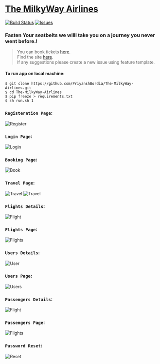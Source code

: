 # [The MilkyWay Airlines](https://priyanshbordia.github.io/The-MilkyWay-Airlines)

[![Build Status](https://travis-ci.com/PriyanshBordia/The-MilkyWay-Airlines.svg?branch=main)](https://travis-ci.com/PriyanshBordia/The-MilkyWay-Airlines)
[![Issues](http://img.shields.io/github/issues/PriyanshBordia/The-MilkyWay-Airlines.svg)](https://github.com/PriyanshBordia/The-MilkyWay-Airlines/issues)

### Fasten Your seatbelts we willl take you on a journey you never went before.!


> You can book tickets [here](https://the-milky-way-airlines.herokuapp.com).<br>
> Find the site [here](https://the-milkway-airlines.business.site/?m=true).<br>
> If any suggestions please create a new issue using feature template.

#### To run app on local machine:
```
$ git clone https://github.com/PriyanshBordia/The-MilkyWay-Airlines.git
$ cd The-MilkyWay-Airlines
$ pip freeze > requirements.txt
$ sh run.sh 1
```

### `Registeration Page`:

![Register](/screenshots/register.png)

### `Login Page`:

![Login](/screenshots/login.png)

### `Booking Page`:

![Book](/screenshots/book.png)

### `Travel Page`:

![Travel](/screenshots/travel1.png)
![Travel](/screenshots/travel2.png)


### `Flights Details`:

![Flight](/screenshots/flight.png)

### `Flights Page`:

![Flights](/screenshots/flights.png)

### `Users Details`:

![User](/screenshots/user.png)

### `Users Page`:

![Users](/screenshots/users.png)

### `Passengers Details`:

![Flight](/screenshots/passenger.png)

### `Passengers Page`:

![Flights](/screenshots/passengers.png)

### `Password Reset`:

![Reset](/screenshots/reset.png)
